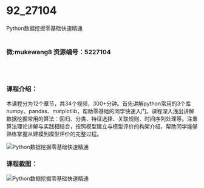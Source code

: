 # 92_27104
Python数据挖掘零基础快速精通
<br/></br>
<h3>微:mukewang8 资源编号：5227104</h3>
<br/></br>
<h3>课程介绍：</h3>
<p>本课程分为12个章节，共34个视频，300+分钟。首先讲解python常用的3个库numpy、pandas、matplotlib，帮助零基础的同学快速入门。课程深入浅出讲解<a title="查看与 数据挖掘 相关的文章" target="_blank">数据挖掘</a>常用的算法：回归、分类、特征选择、关联规则、时间序列处理等。注重算法理论讲解与实践相结合，按照模型建立与模型评价的构架介绍，帮助同学能够熟练掌握从建模到模型评价的完整过程。</p>
<p><img src="https://www.ko996.com/wp-content/uploads/img/2022/10/1-75.png" alt="Python数据挖掘零基础快速精通"></p>
<div class="info-desc">
<h3>课程截图：</h3>
<p><img src="https://www.ko996.com/wp-content/uploads/img/2022/10/2-77.png" alt="Python数据挖掘零基础快速精通"></p>


			
</div>
